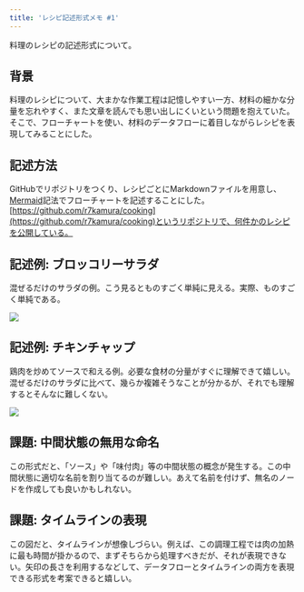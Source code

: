 ```yaml
---
title: 'レシピ記述形式メモ #1'
---
```

料理のレシピの記述形式について。

背景
--

料理のレシピについて、大まかな作業工程は記憶しやすい一方、材料の細かな分量を忘れやすく、また文章を読んでも思い出しにくいという問題を抱えていた。そこで、フローチャートを使い、材料のデータフローに着目しながらレシピを表現してみることにした。

記述方法
----

GitHubでリポジトリをつくり、レシピごとにMarkdownファイルを用意し、[Mermaid](https://mermaid-js.github.io/)記法でフローチャートを記述することにした。[https://github.com/r7kamura/cooking](https://github.com/r7kamura/cooking)というリポジトリで、何件かのレシピを公開している。

記述例: ブロッコリーサラダ
--------------

混ぜるだけのサラダの例。こう見るとものすごく単純に見える。実際、ものすごく単純である。

![](https://lh3.googleusercontent.com/docs/ADP-6oHC3tljOaQjRFWG0yqL8FDDachj1rBlQWH6yDnjljpGw3rc2qyoHCGk3R5JkqrcM1cSwRPilEoiJAnA5nMSrWzrUryGSQSMvI49X9QdZfY2s2DZTKhFvLvWT7m0fhGIT_1yoECVCy1ii0zGyD1PM1HAOy6CWT9aoozVubXc_DcKJVfpVrvcaQ6xdyla7gw4tOJhdBtwRHiiZFUE7iykifyqAqFK7WMb_T7RTd6nBOvkcLYsRILSyv8-kQ3-XZSYmRZXnTuBHW_nZWgI001kBbkbuyqeeu1u1QWtqUIh_8Oxp2492TqeicC2Q6tviwtU7cFqCnUYeZlhdeQNV80rMvnJSVfGy_p_pFmJurlv_DV8PuEoqSLSLzOndSIW3-HL2XUhyjbOOL9f8tusuumuxLUIimtCUICpGFZ6fga4TrhOWtiykvUq-2HJyg2eQo8kN8RnmcI5dxee9rQSL0qsWedSckboxdAKngc9iYYs_Ul8_Nj9dY-Qjjr8xF9DdYSwRBm1dqKP6EpjfzV9Zhw7TE81JvA_YD1hlgjlpFjvZtecz2_ezjMUJOlCRvw3RLHa2v35ViBbdex-3PwU41qUeHXlRRanFyp6REWnULSUqJGy_ES86TpqxcsFYlrbRlnt36qTkISC_5qEBIbPiPtrK3MylO8Rxo2S9d0d67-FqHODKaj0-UvO0sobLH2ytKAV9zFMLOOCL_ZJGPD4pEa5brlbQOFsR8KvsL1Bo-pPfKYf9fsmIKFynMOYN8uO0H_-9WC3vrdD7AxkI-p_ceQCNlT_RpI-OfvSjcJv74xuJW8oc8nesR2CBLOBgX3UH8s3m02Tn2ARmwJvgwEtveLdQuXnbxF94ToWUXB0q-cGW8XTAHNbaLOUPCQMsOkjogbycA8yXmEpX4ciNOb-gXAx2JPrSHi6yTysRbHF5SNsHTwxvocALnxu5KIUgbYi0LeqGcAwwN1sddViDWObqy1GRUsZwbH0iyzoWQnQ0YmhEWHx7xdexvc2GFlQZAEiacVy3SKikIc2vY9QHQG9ZhgNOu61PxcbvyWerh2p-VRiA0L6CLhTuEjStDwjlL2Fx8HG-H7nioBKZfLDZDoYmNlFpYweTk5bJdivlgKHpT3jXEepV89KhqaM0ljBl10T-HxXAcs9WFZpFMAFXBTKDOnGKrJUzLGp4a2wpaY4da6jWfe297CXZowpRVqVVtWNkCyb7TvgHGJ-a2KRb_MG8MLlZfG93zLRpS_mIP1yX_Il6ep0m9QO)

記述例: チキンチャップ
------------

鶏肉を炒めてソースで和える例。必要な食材の分量がすぐに理解できて嬉しい。混ぜるだけのサラダに比べて、幾らか複雑そうなことが分かるが、それでも理解するとそんなに難しくない。

![](https://lh3.googleusercontent.com/docs/ADP-6oH-41vZ0bgrT31q9l6dreul2DYKlgsx3M99vk0cAgJ4QBGUmRDNiN-w2Nj7UFqw_MnPPeX67_0KNYk-OUhjqX0BV2wdGbUf3feum1gbM8dsVMgh2WyzsADbKlVN51cFmjigCWRzF15FvJ3leNPDnzQ7lDRX2MifQfCPsnQA25W_KPJXPWiouLkutsNCRz90b95pBhQwaJDp3UrSZAmeke5BIbU-x5goSnOSvNZJoyn5nN4mZQYe2R_b9pTzu1i5M23LD10uXG9AQsnIRwk5enUxLKrYBY_i9dhfRN4Lrvf0uha6X7mdSi4VQ4Prf2WGHM-c_SF1dBE-676wIskR0cKOp1vSQ9wag3ZGozev3ZQWUW5WWuXdT2diFK66w383od6YFHFpnmjF1Ed436kYhyP1u-gocqmAnvJLOJnGtRl7XzlT4ir0jyBrMcMSso9e-cEqWc8aYM3ZIFXQiKILI1mO49yRQ6qj_ZNMSRMhma-A8X33TAmhsnWR0-cgxoHo_0p1IDVIIvrsbrDobqsl6Cu457f_He0h35jPpCcUT0ffm_fcA4g6FmXfsEKwABv2Oby7GCh-YJ-fWl-1x_KM99WaMty79vq2Do8ib5JIGwgD9xQI3LqRVTBAne7dnnotc226iImLa6kY6bNWgxOMWZY3mWY7pY4NznwP-Lx592uLqqZyhwU35zvCyQXZ0U_-XGJoDBXTRQVy7GFE8xywbAO7E_7I4-RIJkL72zSCJJMdYf868UBjyOWD0teSflFEe6VLbCrwT0J-O35G6l55phMLFvCGTxdgxa9zn59WZjPJ1NzVby2IuRRuaTUpmJDpHiqGqCGgB1J072Z84FN8yYJKAfciOVp-L73Gz3Qc7HLR90wrr5V_-s_8JX5e-_O493-y5dczvAnctPD0hZ3U7IF5hA2QOaIH5GP0jlhVtko4Z82nyX2E42GKYRMbc369wZUNLR6JGEH8QJFeFleJ29tn6vNk4SPw_yYxP_RiRAaeuOha-WcJ2Q5bj5SStz-Hpq8Dq6EiyTIYI3qGQZaZRxpMkuWjXR3GDFt04OOGDkS1oebaJ6M12LwllTTBl8U8SlF5Q_eTeWMj_zcyG20XjCg6Retf2GI01CPwnVjCpdGpzVFX2XbIOGUjliKB05F5QVnIhOkCpBPWsCRQcmEWIw_r2bXrHNMMJXi5UoMpmLZY922oRW238PVx2yZfkvcUSYoD71zCgzlb6izByrcIBdWQsFDkNXGAmXLkvwuAF-nM8QzL)

課題: 中間状態の無用な命名
--------------

この形式だと、「ソース」や「味付肉」等の中間状態の概念が発生する。この中間状態に適切な名前を割り当てるのが難しい。あえて名前を付けず、無名のノードを作成しても良いかもしれない。

課題: タイムラインの表現
-------------

この図だと、タイムラインが想像しづらい。例えば、この調理工程では肉の加熱に最も時間が掛かるので、まずそちらから処理すべきだが、それが表現できない。矢印の長さを利用するなどして、データフローとタイムラインの両方を表現できる形式を考案できると嬉しい。
